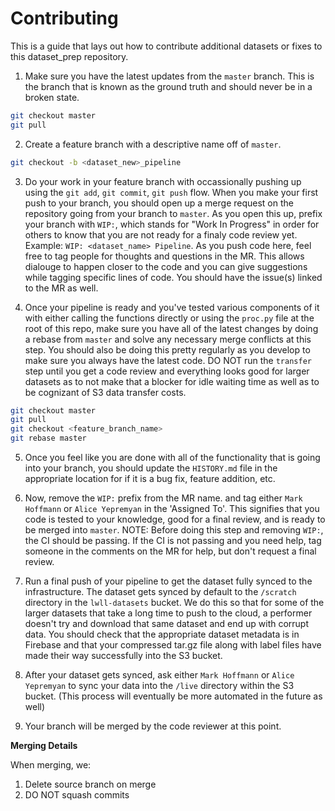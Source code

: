 # Contributing

This is a guide that lays out how to contribute additional datasets or fixes to this dataset_prep repository.

1. Make sure you have the latest updates from the `master` branch. This is the branch that is known as the ground truth and should never be in a broken state.

```bash
git checkout master
git pull
```

2. Create a feature branch with a descriptive name off of `master`.

```bash
git checkout -b <dataset_new>_pipeline
```

3. Do your work in your feature branch with occassionally pushing up using the `git add`, `git commit`, `git push` flow. When you make your first push to your branch, you should open up a merge request on the repository going from your branch to `master`. As you open this up, prefix your branch with `WIP:`, which stands for "Work In Progress" in order for others to know that you are not ready for a finaly code review yet. Example: `WIP: <dataset_name> Pipeline`. As you push code here, feel free to tag people for thoughts and questions in the MR. This allows dialouge to happen closer to the code and you can give suggestions while tagging specific lines of code. You should have the issue(s) linked to the MR as well.

4. Once your pipeline is ready and you've tested various components of it with either calling the functions directly or using the `proc.py` file at the root of this repo, make sure you have all of the latest changes by doing a rebase from `master` and solve any necessary merge conflicts at this step. You should also be doing this pretty regularly as you develop to make sure you always have the latest code. DO NOT run the `transfer` step until you get a code review and everything looks good for larger datasets as to not make that a blocker for idle waiting time as well as to be cognizant of S3 data transfer costs.

```bash
git checkout master
git pull
git checkout <feature_branch_name>
git rebase master
```

5. Once you feel like you are done with all of the functionality that is going into your branch, you should update the `HISTORY.md` file in the appropriate location for if it is a bug fix, feature addition, etc.

6. Now, remove the `WIP:` prefix from the MR name. and tag either `Mark Hoffmann` or `Alice Yepremyan` in the 'Assigned To'. This signifies that you code is tested to your knowledge, good for a final review, and is ready to be merged into `master`. NOTE: Before doing this step and removing `WIP:`, the CI should be passing. If the CI is not passing and you need help, tag someone in the comments on the MR for help, but don't request a final review.

7. Run a final push of your pipeline to get the dataset fully synced to the infrastructure. The dataset gets synced by default to the `/scratch` directory in the `lwll-datasets` bucket. We do this so that for some of the larger datasets that take a long time to push to the cloud, a performer doesn't try and download that same dataset and end up with corrupt data. You should check that the appropriate dataset metadata is in Firebase and that your compressed tar.gz file along with label files have made their way successfully into the S3 bucket.

8. After your dataset gets synced, ask either `Mark Hoffmann` or `Alice Yepremyan` to sync your data into the `/live` directory within the S3 bucket. (This process will eventually be more automated in the future as well)

9. Your branch will be merged by the code reviewer at this point.

**Merging Details**

When merging, we:

1. Delete source branch on merge
2. DO NOT squash commits

